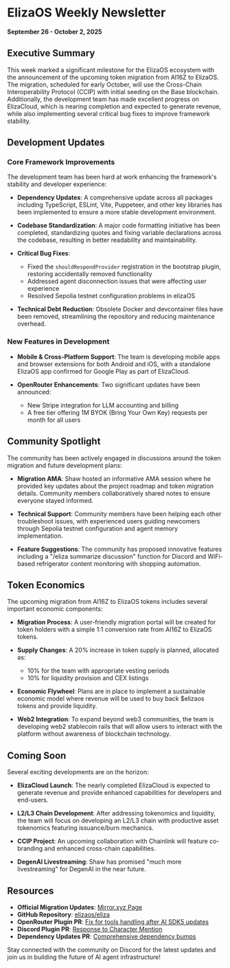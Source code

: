 # ElizaOS Weekly Newsletter
**September 26 - October 2, 2025**

## Executive Summary
This week marked a significant milestone for the ElizaOS ecosystem with the announcement of the upcoming token migration from AI16Z to ElizaOS. The migration, scheduled for early October, will use the Cross-Chain Interoperability Protocol (CCIP) with initial seeding on the Base blockchain. Additionally, the development team has made excellent progress on ElizaCloud, which is nearing completion and expected to generate revenue, while also implementing several critical bug fixes to improve framework stability.

## Development Updates

### Core Framework Improvements
The development team has been hard at work enhancing the framework's stability and developer experience:

- **Dependency Updates**: A comprehensive update across all packages including TypeScript, ESLint, Vite, Puppeteer, and other key libraries has been implemented to ensure a more stable development environment.

- **Codebase Standardization**: A major code formatting initiative has been completed, standardizing quotes and fixing variable declarations across the codebase, resulting in better readability and maintainability.

- **Critical Bug Fixes**: 
  - Fixed the `shouldRespondProvider` registration in the bootstrap plugin, restoring accidentally removed functionality
  - Addressed agent disconnection issues that were affecting user experience
  - Resolved Sepolia testnet configuration problems in elizaOS

- **Technical Debt Reduction**: Obsolete Docker and devcontainer files have been removed, streamlining the repository and reducing maintenance overhead.

### New Features in Development
- **Mobile & Cross-Platform Support**: The team is developing mobile apps and browser extensions for both Android and iOS, with a standalone ElizaOS app confirmed for Google Play as part of ElizaCloud.

- **OpenRouter Enhancements**: Two significant updates have been announced:
  - New Stripe integration for LLM accounting and billing
  - A free tier offering 1M BYOK (Bring Your Own Key) requests per month for all users

## Community Spotlight

The community has been actively engaged in discussions around the token migration and future development plans:

- **Migration AMA**: Shaw hosted an informative AMA session where he provided key updates about the project roadmap and token migration details. Community members collaboratively shared notes to ensure everyone stayed informed.

- **Technical Support**: Community members have been helping each other troubleshoot issues, with experienced users guiding newcomers through Sepolia testnet configuration and agent memory implementation.

- **Feature Suggestions**: The community has proposed innovative features including a "/eliza summarize discussion" function for Discord and WiFi-based refrigerator content monitoring with shopping automation.

## Token Economics

The upcoming migration from AI16Z to ElizaOS tokens includes several important economic components:

- **Migration Process**: A user-friendly migration portal will be created for token holders with a simple 1:1 conversion rate from AI16Z to ElizaOS tokens.

- **Supply Changes**: A 20% increase in token supply is planned, allocated as:
  - 10% for the team with appropriate vesting periods
  - 10% for liquidity provision and CEX listings

- **Economic Flywheel**: Plans are in place to implement a sustainable economic model where revenue will be used to buy back $elizaos tokens and provide liquidity.

- **Web2 Integration**: To expand beyond web3 communities, the team is developing web2 stablecoin rails that will allow users to interact with the platform without awareness of blockchain technology.

## Coming Soon

Several exciting developments are on the horizon:

- **ElizaCloud Launch**: The nearly completed ElizaCloud is expected to generate revenue and provide enhanced capabilities for developers and end-users.

- **L2/L3 Chain Development**: After addressing tokenomics and liquidity, the team will focus on developing an L2/L3 chain with productive asset tokenomics featuring issuance/burn mechanics.

- **CCIP Project**: An upcoming collaboration with Chainlink will feature co-branding and enhanced cross-chain capabilities.

- **DegenAI Livestreaming**: Shaw has promised "much more livestreaming" for DegenAI in the near future.

## Resources

- **Official Migration Updates**: [Mirror.xyz Page](https://mirror.xyz/elizaos)
- **GitHub Repository**: [elizaos/eliza](https://github.com/elizaos/eliza)
- **OpenRouter Plugin PR**: [Fix for tools handling after AI SDK5 updates](https://github.com/elizaos/eliza/pull/6024)
- **Discord Plugin PR**: [Response to Character Mention](https://github.com/elizaos/eliza/pull/6027)
- **Dependency Updates PR**: [Comprehensive dependency bumps](https://github.com/elizaos/eliza/pull/6025)

Stay connected with the community on Discord for the latest updates and join us in building the future of AI agent infrastructure!